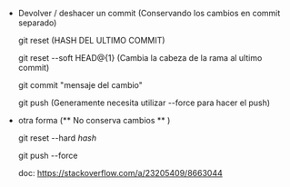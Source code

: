 - Devolver / deshacer un commit (Conservando los cambios en commit separado)

    git reset  (HASH DEL ULTIMO COMMIT) 

    git reset --soft HEAD@{1}  (Cambia la cabeza de la rama al ultimo commit)

    git commit "mensaje del cambio"

    git push (Generamente necesita  utilizar --force para hacer el push)
    

- otra forma (** No conserva cambios ** )
    
    git reset --hard _hash_

    git push --force

    doc: https://stackoverflow.com/a/23205409/8663044
